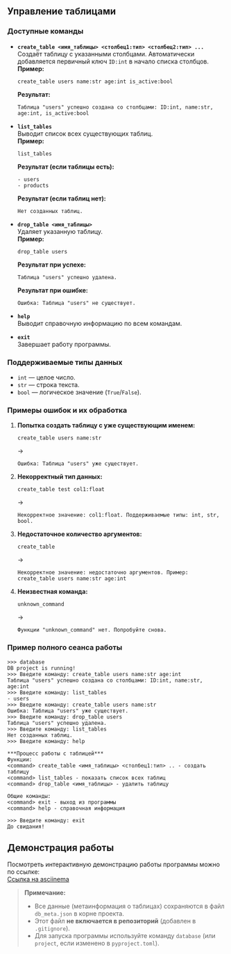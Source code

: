 ## Управление таблицами


### Доступные команды

- **`create_table <имя_таблицы> <столбец1:тип> <столбец2:тип> ...`**  
  Создаёт таблицу с указанными столбцами. Автоматически добавляется первичный ключ `ID:int` в начало списка столбцов.  
  **Пример:**  
  ```
  create_table users name:str age:int is_active:bool
  ```  
  **Результат:**  
  ```
  Таблица "users" успешно создана со столбцами: ID:int, name:str, age:int, is_active:bool
  ```

- **`list_tables`**  
  Выводит список всех существующих таблиц.  
  **Пример:**  
  ```
  list_tables
  ```  
  **Результат (если таблицы есть):**  
  ```
  - users
  - products
  ```  
  **Результат (если таблиц нет):**  
  ```
  Нет созданных таблиц.
  ```

- **`drop_table <имя_таблицы>`**  
  Удаляет указанную таблицу.  
  **Пример:**  
  ```
  drop_table users
  ```  
  **Результат при успехе:**  
  ```
  Таблица "users" успешно удалена.
  ```  
  **Результат при ошибке:**  
  ```
  Ошибка: Таблица "users" не существует.
  ```

- **`help`**  
  Выводит справочную информацию по всем командам.

- **`exit`**  
  Завершает работу программы.

### Поддерживаемые типы данных

- `int` — целое число.  
- `str` — строка текста.  
- `bool` — логическое значение (`True`/`False`).

### Примеры ошибок и их обработка

1. **Попытка создать таблицу с уже существующим именем:**  
   ```
   create_table users name:str
   ```  
   →  
   ```
   Ошибка: Таблица "users" уже существует.
   ```

2. **Некорректный тип данных:**  
   ```
   create_table test col1:float
   ```  
   →  
   ```
   Некорректное значение: col1:float. Поддерживаемые типы: int, str, bool.
   ```

3. **Недостаточное количество аргументов:**  
   ```
   create_table
   ```  
   →  
   ```
   Некорректное значение: недостаточно аргументов. Пример: create_table users name:str age:int
   ```

4. **Неизвестная команда:**  
   ```
   unknown_command
   ```  
   →  
   ```
   Функции "unknown_command" нет. Попробуйте снова.
   ```

### Пример полного сеанса работы

```
>>> database
DB project is running!
>>> Введите команду: create_table users name:str age:int
Таблица "users" успешно создана со столбцами: ID:int, name:str, age:int
>>> Введите команду: list_tables
- users
>>> Введите команду: create_table users name:str
Ошибка: Таблица "users" уже существует.
>>> Введите команду: drop_table users
Таблица "users" успешно удалена.
>>> Введите команду: list_tables
Нет созданных таблиц.
>>> Введите команду: help

***Процесс работы с таблицей***
Функции:
<command> create_table <имя_таблицы> <столбец1:тип> .. - создать таблицу
<command> list_tables - показать список всех таблиц
<command> drop_table <имя_таблицы> - удалить таблицу

Общие команды:
<command> exit - выход из программы
<command> help - справочная информация

>>> Введите команду: exit
До свидания!
```

## Демонстрация работы

Посмотреть интерактивную демонстрацию работы программы можно по ссылке:  
[Ссылка на asciinema](https://asciinema.org/a/...)


> **Примечание:**  
> - Все данные (метаинформация о таблицах) сохраняются в файл `db_meta.json` в корне проекта.  
> - Этот файл **не включается в репозиторий** (добавлен в `.gitignore`).  
> - Для запуска программы используйте команду `database` (или `project`, если изменено в `pyproject.toml`).
```

